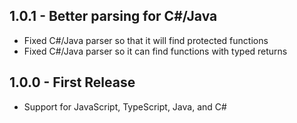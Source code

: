 ## 1.0.1 - Better parsing for C#/Java
* Fixed C#/Java parser so that it will find protected functions
* Fixed C#/Java parser so it can find functions with typed returns

## 1.0.0 - First Release
* Support for JavaScript, TypeScript, Java, and C#
